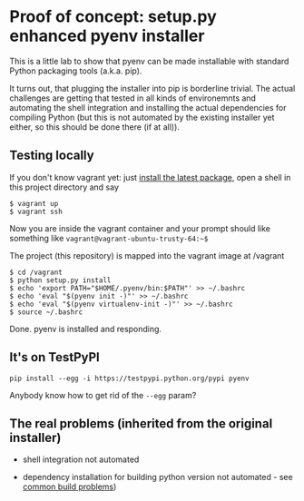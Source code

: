 # Proof of concept: setup.py enhanced pyenv installer

This is a little lab to show that pyenv can be made installable with standard
Python packaging tools (a.k.a. pip).

It turns out, that plugging the installer into pip is borderline trivial. The actual challenges are getting that tested in all kinds of environemnts and automating the shell integration and installing the actual dependencies for compiling Python (but this is not automated by the existing installer yet either, so this should be done there (if at all)).

## Testing locally

If you don't know vagrant yet: just [install the latest package](https://www.vagrantup.com/downloads.html), open a shell in this project directory and say 

    $ vagrant up
    $ vagrant ssh

Now you are inside the vagrant container and your prompt should like something like `vagrant@vagrant-ubuntu-trusty-64:~$`

The project (this repository) is mapped into the vagrant image at /vagrant

    $ cd /vagrant
    $ python setup.py install
    $ echo 'export PATH="$HOME/.pyenv/bin:$PATH"' >> ~/.bashrc
    $ echo 'eval "$(pyenv init -)"' >> ~/.bashrc
    $ echo 'eval "$(pyenv virtualenv-init -)"' >> ~/.bashrc
    $ source ~/.bashrc
    
Done. pyenv is installed and responding.

## It's on TestPyPI

`pip install --egg -i https://testpypi.python.org/pypi pyenv`

Anybody know how to get rid of the `--egg` param?

## The real problems (inherited from the original installer)

* shell integration not automated

* dependency installation for building python version not automated - see [common build problems](https://github.com/yyuu/pyenv/wiki/Common-build-problems))
